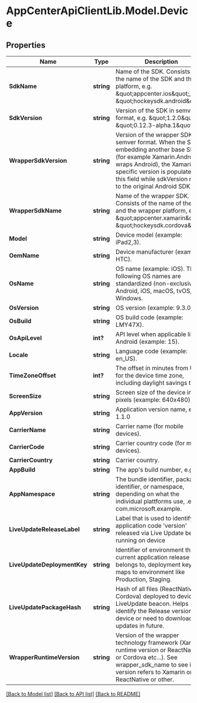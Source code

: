 # AppCenterApiClientLib.Model.Device
## Properties

Name | Type | Description | Notes
------------ | ------------- | ------------- | -------------
**SdkName** | **string** | Name of the SDK. Consists of the name of the SDK and the platform, e.g. \&quot;appcenter.ios\&quot;, \&quot;hockeysdk.android\&quot;.  | 
**SdkVersion** | **string** | Version of the SDK in semver format, e.g. \&quot;1.2.0\&quot; or \&quot;0.12.3-alpha.1\&quot;.  | 
**WrapperSdkVersion** | **string** | Version of the wrapper SDK in semver format. When the SDK is embedding another base SDK (for example Xamarin.Android wraps Android), the Xamarin specific version is populated into this field while sdkVersion refers to the original Android SDK.  | [optional] 
**WrapperSdkName** | **string** | Name of the wrapper SDK. Consists of the name of the SDK and the wrapper platform, e.g. \&quot;appcenter.xamarin\&quot;, \&quot;hockeysdk.cordova\&quot;.  | [optional] 
**Model** | **string** | Device model (example: iPad2,3).  | [optional] 
**OemName** | **string** | Device manufacturer (example: HTC).  | [optional] 
**OsName** | **string** | OS name (example: iOS). The following OS names are standardized (non-exclusive): Android, iOS, macOS, tvOS, Windows.  | 
**OsVersion** | **string** | OS version (example: 9.3.0).  | 
**OsBuild** | **string** | OS build code (example: LMY47X).  | [optional] 
**OsApiLevel** | **int?** | API level when applicable like in Android (example: 15).  | [optional] 
**Locale** | **string** | Language code (example: en_US).  | 
**TimeZoneOffset** | **int?** | The offset in minutes from UTC for the device time zone, including daylight savings time.  | 
**ScreenSize** | **string** | Screen size of the device in pixels (example: 640x480).  | [optional] 
**AppVersion** | **string** | Application version name, e.g. 1.1.0  | 
**CarrierName** | **string** | Carrier name (for mobile devices).  | [optional] 
**CarrierCode** | **string** | Carrier country code (for mobile devices).  | [optional] 
**CarrierCountry** | **string** | Carrier country.  | [optional] 
**AppBuild** | **string** | The app&#x27;s build number, e.g. 42.  | 
**AppNamespace** | **string** | The bundle identifier, package identifier, or namespace, depending on what the individual plattforms use,  .e.g com.microsoft.example.  | [optional] 
**LiveUpdateReleaseLabel** | **string** | Label that is used to identify application code &#x27;version&#x27; released via Live Update beacon running on device  | [optional] 
**LiveUpdateDeploymentKey** | **string** | Identifier of environment that current application release belongs to, deployment key then maps to environment like Production, Staging.  | [optional] 
**LiveUpdatePackageHash** | **string** | Hash of all files (ReactNative or Cordova) deployed to device via LiveUpdate beacon. Helps identify the Release version on device or need to download updates in future.  | [optional] 
**WrapperRuntimeVersion** | **string** | Version of the wrapper technology framework (Xamarin runtime version or ReactNative or Cordova etc...). See wrapper_sdk_name to see if this version refers to Xamarin or ReactNative or other.  | [optional] 

[[Back to Model list]](../README.md#documentation-for-models) [[Back to API list]](../README.md#documentation-for-api-endpoints) [[Back to README]](../README.md)

